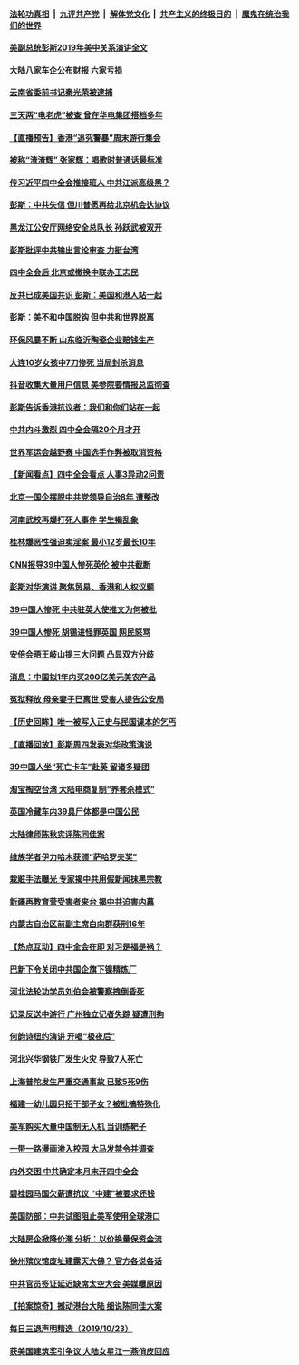 ####  [法轮功真相](../../../../basic/blob/master/README.md?t=10250413) &nbsp;|&nbsp; [九评共产党](../../../../9ping.md/blob/master/README.md?t=10250413) &nbsp;|&nbsp; [解体党文化](../../../../jtdwh.md/blob/master/README.md?t=10250413)  &nbsp;|&nbsp; [共产主义的终极目的](../../../../gczydzjmd.md/blob/master/README.md?t=10250413) &nbsp;|&nbsp; [魔鬼在统治我们的世界](../../../../mgztzwmdsj.md/blob/master/README.md?t=10250413) 

#### [美副总统彭斯2019年美中关系演讲全文](../pages/nsc413/n11610805.md?t=10250413) 

#### [大陆八家车企公布财报 六家亏损](../pages/nsc413/n11610880.md?t=10250413) 

#### [云南省委前书记秦光荣被逮捕](../pages/nsc413/n11610817.md?t=10250413) 

#### [三天两“电老虎”被查 曾在华电集团搭档多年](../pages/nsc413/n11610335.md?t=10250413) 

#### [【直播预告】香港“追究警暴”周末游行集会](../pages/nsc413/n11610341.md?t=10250413) 

#### [被称“渣渣辉” 张家辉：唱歌时普通话最标准](../pages/nsc413/n11610451.md?t=10250413) 

#### [传习近平四中全会推接班人 中共江派高级黑？](../pages/nsc413/n11610161.md?t=10250413) 

#### [彭斯：中共失信 但川普愿再给北京机会达协议](../pages/nsc413/n11610452.md?t=10250413) 

#### [黑龙江公安厅网络安全总队长 孙跃武被双开](../pages/nsc413/n11610234.md?t=10250413) 

#### [彭斯批评中共输出言论审查 力挺台湾](../pages/nsc413/n11610511.md?t=10250413) 

#### [四中全会后 北京或撤换中联办王志民](../pages/nsc413/n11610495.md?t=10250413) 

#### [反共已成美国共识 彭斯：美国和港人站一起](../pages/nsc413/n11610391.md?t=10250413) 

#### [彭斯：美不和中国脱钩 但中共和世界脱离](../pages/nsc413/n11610349.md?t=10250413) 

#### [环保风暴不断 山东临沂陶瓷企业赔钱生产](../pages/nsc413/n11610242.md?t=10250413) 

#### [大连10岁女孩中7刀惨死 当局封杀消息](../pages/nsc413/n11610239.md?t=10250413) 

#### [抖音收集大量用户信息 美参院要情报总监彻查](../pages/nsc413/n11610051.md?t=10250413) 

#### [彭斯告诉香港抗议者：我们和你们站在一起](../pages/nsc413/n11610130.md?t=10250413) 

#### [中共内斗激烈 四中全会隔20个月才开](../pages/nsc413/n11609790.md?t=10250413) 

#### [世界军运会越野赛 中国选手作弊被取消资格](../pages/nsc413/n11609552.md?t=10250413) 

#### [【新闻看点】四中全会看点 人事3异动2问责](../pages/nsc413/n11610141.md?t=10250413) 

#### [北京一国企摆脱中共党领导自治8年 遭整改](../pages/nsc413/n11609998.md?t=10250413) 

#### [河南武校再爆打死人事件 学生揭乱象](../pages/nsc413/n11610045.md?t=10250413) 

#### [桂林爆恶性强迫卖淫案 最小12岁最长10年](../pages/nsc413/n11609905.md?t=10250413) 

#### [CNN报导39中国人惨死英伦 被中共截断](../pages/nsc413/n11609987.md?t=10250413) 

#### [彭斯对华演讲 聚焦贸易、香港和人权议题](../pages/nsc413/n11609665.md?t=10250413) 

#### [39中国人惨死 中共驻英大使推文为何被批](../pages/nsc413/n11609933.md?t=10250413) 

#### [39中国人惨死 胡锡进怪罪英国 网民怒骂](../pages/nsc413/n11609863.md?t=10250413) 

#### [安倍会晤王岐山提三大问题 凸显双方分歧](../pages/nsc413/n11609719.md?t=10250413) 

#### [消息：中国拟1年内买200亿美元美农产品](../pages/nsc413/n11609650.md?t=10250413) 

#### [冤狱释放 母亲妻子已离世 受害人提告公安局](../pages/nsc413/n11609717.md?t=10250413) 

#### [【历史回眸】唯一被写入正史与民国课本的乞丐](../pages/nsc413/n11596909.md?t=10250413) 

#### [【直播回放】彭斯周四发表对华政策演说](../pages/nsc413/n11602959.md?t=10250413) 

#### [39中国人坐“死亡卡车”赴英 留诸多疑团](../pages/nsc413/n11609715.md?t=10250413) 

#### [淘宝掏空台湾 大陆电商复制“养套杀模式”](../pages/nsc413/n11609226.md?t=10250413) 

#### [英国冷藏车内39具尸体都是中国公民](../pages/nsc413/n11609247.md?t=10250413) 

#### [大陆律师陈秋实评陈同佳案](../pages/nsc413/n11609432.md?t=10250413) 

#### [维族学者伊力哈木获颁“萨哈罗夫奖”](../pages/nsc413/n11609706.md?t=10250413) 

#### [栽赃手法曝光 专家揭中共用假新闻抹黑宗教](../pages/nsc413/n11609373.md?t=10250413) 

#### [新疆再教育营受害者来台 揭中共迫害内幕](../pages/nsc413/n11609299.md?t=10250413) 

#### [内蒙古自治区前副主席白向群获刑16年](../pages/nsc413/n11609382.md?t=10250413) 

#### [【热点互动】四中全会在即 对习是福是祸？](../pages/nsc413/n11609714.md?t=10250413) 

#### [巴新下令关闭中共国企旗下镍精炼厂](../pages/nsc413/n11609534.md?t=10250413) 

#### [河北法轮功学员刘伯会被警察拽倒昏死](../pages/nsc413/n11609275.md?t=10250413) 

#### [记录反送中游行 广州独立记者失踪 疑遭刑拘](../pages/nsc413/n11609255.md?t=10250413) 


#### [何韵诗纽约演讲  开唱“极夜后”](../pages/nsc413/n11608574.md?t=10250413) 

#### [河北兴华钢铁厂发生火灾 导致7人死亡](../pages/nsc413/n11609061.md?t=10250413) 

#### [上海普陀发生严重交通事故 已致5死9伤](../pages/nsc413/n11609128.md?t=10250413) 

#### [福建一幼儿园只招干部子女？被批搞特殊化](../pages/nsc413/n11598939.md?t=10250413) 

#### [美军购买大量中国制无人机 当训练靶子](../pages/nsc413/n11609019.md?t=10250413) 

#### [一带一路漫画渗入校园 大马发禁令并调查](../pages/nsc413/n11608667.md?t=10250413) 

#### [内外交困 中共确定本月末开四中全会](../pages/nsc413/n11608742.md?t=10250413) 

#### [碧桂园马国欠薪遭抗议 “中建”被要求还钱](../pages/nsc413/n11608622.md?t=10250413) 

#### [美国防部：中共试图阻止美军使用全球港口](../pages/nsc413/n11608740.md?t=10250413) 

#### [大陆房企掀降价潮 分析：以价换量保资金流](../pages/nsc413/n11608189.md?t=10250413) 

#### [徐州殡仪馆废址建露天大佛？ 官方各说各话](../pages/nsc413/n11608288.md?t=10250413) 

#### [中共官员签证延迟缺席太空大会 美媒曝原因](../pages/nsc413/n11608306.md?t=10250413) 

#### [【拍案惊奇】撼动港台大陆 细说陈同佳大案](../pages/nsc413/n11608251.md?t=10250413) 

#### [每日三退声明精选（2019/10/23）](../pages/nsc413/n11608376.md?t=10250413) 

#### [获美国建筑奖引争议 大陆女星江一燕俏皮回应](../pages/nsc413/n11607435.md?t=10250413) 

